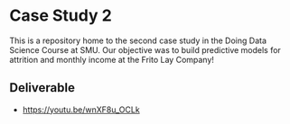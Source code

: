 # Case Study 2
This is a repository home to the second case study in the Doing Data Science Course at SMU. Our objective was to build predictive models for attrition and monthly income at the Frito Lay Company!

## Deliverable
* https://youtu.be/wnXF8u_OCLk
